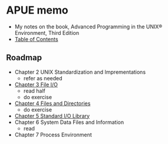 

# APUE memo

* My notes on the book, Advanced Programming in the UNIX® Environment, Third Edition
* [Table of Contents](http://apuebook.com/toc3e.html)

## Roadmap

* Chapter 2 UNIX Standardization and Imprementations
	* refer as needed
* [Chapter 3 File I/O](./apue_ch03)
	* read half
	* do exercise
* [Chapter 4 Files and Directories](./apue_ch04)
	* do exercise
* [Chapter 5 Standard I/O Library](./apue_ch05)
* Chapter 6 System Data Files and Information
	* read
* Chapter 7 Process Environment


<!--stackedit_data:
eyJoaXN0b3J5IjpbLTQwODUwNDc4OSw4NzQxNTMwNCwtMTIzNT
IzOTQ1OCw1MTkxNzIxNDYsMTc1NzY2NTcxNiwtMTE4NDkyMzY4
NiwxMjk1NjAyNzIwLDEwNzgxOTUwNCwtMTIzNTIzNTYyMCwtOT
k2MzI0MTQ3LDE0MzQ5NjQwMSwtMTg3ODA5MzY0MSwtMTI2MjIx
ODY0OCwtMzk4OTA3NTkwLC0xMjYyMjE4NjQ4LDI4Mzc1MTU2NC
wxOTM3MjAyNzgzLDc0OTQwNTk0NiwtMzI0NTk4MzgsMTk1ODEw
MDY2Ml19
-->